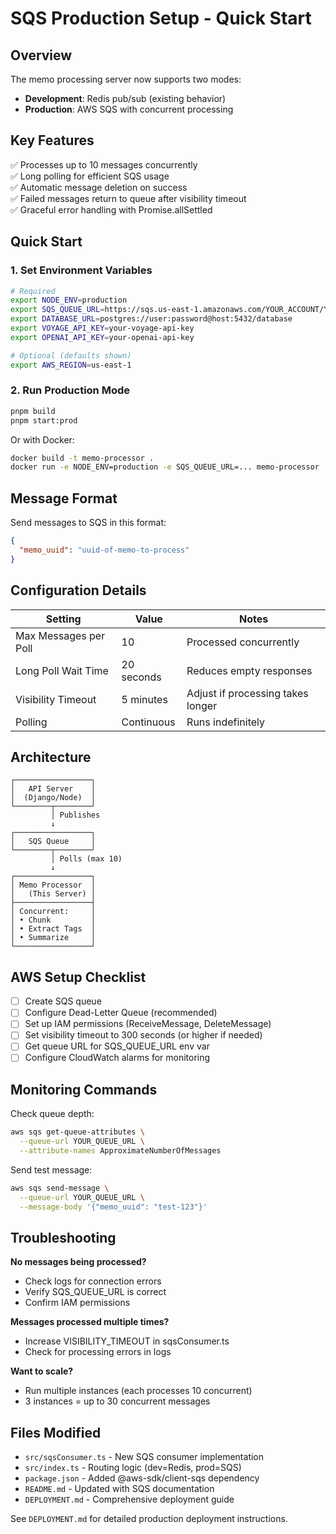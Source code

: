 # SQS Production Setup - Quick Start

## Overview

The memo processing server now supports two modes:
- **Development**: Redis pub/sub (existing behavior)
- **Production**: AWS SQS with concurrent processing

## Key Features

✅ Processes up to 10 messages concurrently  
✅ Long polling for efficient SQS usage  
✅ Automatic message deletion on success  
✅ Failed messages return to queue after visibility timeout  
✅ Graceful error handling with Promise.allSettled  

## Quick Start

### 1. Set Environment Variables

```bash
# Required
export NODE_ENV=production
export SQS_QUEUE_URL=https://sqs.us-east-1.amazonaws.com/YOUR_ACCOUNT/YOUR_QUEUE
export DATABASE_URL=postgres://user:password@host:5432/database
export VOYAGE_API_KEY=your-voyage-api-key
export OPENAI_API_KEY=your-openai-api-key

# Optional (defaults shown)
export AWS_REGION=us-east-1
```

### 2. Run Production Mode

```bash
pnpm build
pnpm start:prod
```

Or with Docker:

```bash
docker build -t memo-processor .
docker run -e NODE_ENV=production -e SQS_QUEUE_URL=... memo-processor
```

## Message Format

Send messages to SQS in this format:

```json
{
  "memo_uuid": "uuid-of-memo-to-process"
}
```

## Configuration Details

| Setting | Value | Notes |
|---------|-------|-------|
| Max Messages per Poll | 10 | Processed concurrently |
| Long Poll Wait Time | 20 seconds | Reduces empty responses |
| Visibility Timeout | 5 minutes | Adjust if processing takes longer |
| Polling | Continuous | Runs indefinitely |

## Architecture

```
┌─────────────────┐
│   API Server    │
│  (Django/Node)  │
└────────┬────────┘
         │ Publishes
         ↓
┌─────────────────┐
│   SQS Queue     │
└────────┬────────┘
         │ Polls (max 10)
         ↓
┌─────────────────┐
│ Memo Processor  │
│   (This Server) │
├─────────────────┤
│ Concurrent:     │
│ • Chunk         │
│ • Extract Tags  │
│ • Summarize     │
└─────────────────┘
```

## AWS Setup Checklist

- [ ] Create SQS queue
- [ ] Configure Dead-Letter Queue (recommended)
- [ ] Set up IAM permissions (ReceiveMessage, DeleteMessage)
- [ ] Set visibility timeout to 300 seconds (or higher if needed)
- [ ] Get queue URL for SQS_QUEUE_URL env var
- [ ] Configure CloudWatch alarms for monitoring

## Monitoring Commands

Check queue depth:
```bash
aws sqs get-queue-attributes \
  --queue-url YOUR_QUEUE_URL \
  --attribute-names ApproximateNumberOfMessages
```

Send test message:
```bash
aws sqs send-message \
  --queue-url YOUR_QUEUE_URL \
  --message-body '{"memo_uuid": "test-123"}'
```

## Troubleshooting

**No messages being processed?**
- Check logs for connection errors
- Verify SQS_QUEUE_URL is correct
- Confirm IAM permissions

**Messages processed multiple times?**
- Increase VISIBILITY_TIMEOUT in sqsConsumer.ts
- Check for processing errors in logs

**Want to scale?**
- Run multiple instances (each processes 10 concurrent)
- 3 instances = up to 30 concurrent messages

## Files Modified

- `src/sqsConsumer.ts` - New SQS consumer implementation
- `src/index.ts` - Routing logic (dev=Redis, prod=SQS)
- `package.json` - Added @aws-sdk/client-sqs dependency
- `README.md` - Updated with SQS documentation
- `DEPLOYMENT.md` - Comprehensive deployment guide

See `DEPLOYMENT.md` for detailed production deployment instructions.

